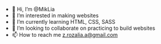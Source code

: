 - 👋 Hi, I’m @MikLia
- 👀 I’m interested in making websites
- 🌱 I’m currently learning HTML, CSS, SASS
- 💞️ I’m looking to collaborate on practicing to build websites
- 📫 How to reach me z.rozalia.a@gmail.com

<!---
MikLia/MikLia is a ✨ special ✨ repository because its `README.md` (this file) appears on your GitHub profile.
You can click the Preview link to take a look at your changes.
--->
